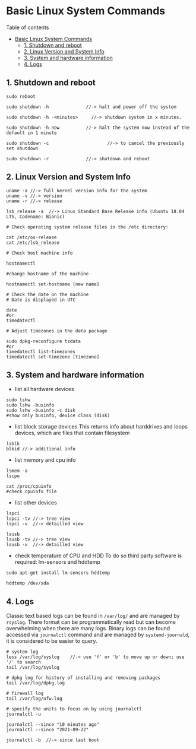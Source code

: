 # Basic Linux System Commands
Table of contents
- [Basic Linux System Commands](#basic-linux-system-commands)
  - [1. Shutdown and reboot](#1-shutdown-and-reboot)
  - [2. Linux Version and System Info](#2-linux-version-and-system-info)
  - [3. System and hardware information](#3-system-and-hardware-information)
  - [4. Logs](#4-logs)

## 1. Shutdown and reboot
```
sudo reboot

sudo shutdown -h              //-> halt and power off the system

sudo shutdown -h -<minutes>		//-> shutdown system in x minutes.

sudo shutdown -h now          //-> halt the system now instead of the default in 1 minute

sudo shutdown -c				      //-> to cancel the previously set shutdown

sudo shutdown -r              //-> shutdown and reboot
```

## 2. Linux Version and System Info
```
uname -a //-> full kernel version info for the system
uname -v //-> version
uname -r //-> release

lsb_release -a  //-> Linux Standard Base Release info (Ubuntu 18.04 LTS, Codename: Bionic)

# Check operating system release files in the /etc directory:

cat /etc/os-release
cat /etc/lsb_release

# Check host machine info

hostnamectl

#change hostname of the machine

hostnamectl set-hostname [new name]

# Check the date on the machine
# Date is displayed in UTC

date
#or
timedatectl

# Adjust timezones in the data package

sudo dpkg-reconfigure tzdata
#or
timedatectl list-timezones
timedatectl set-timezone [timezone]
```


## 3. System and hardware information
* list all hardware devices
```
sudo lshw
sudo lshw -businfo
sudo lshw -businfo -c disk
#show only businfo, device class (disk)
```

* list block storage devices
This returns info about harddrives and loops devices, which are files that contain filesystem
```
lsblk
blkid //-> additional info
```

* list memory and cpu info
```
lsmem -a
lscpu

cat /proc/cpuinfo
#check cpuinfo file
```
* list other devices
```
lspci
lspci -tv //-> tree view
lspci -v  //-> detailled view

lsusb
lsusb -tv //-> tree view
lsusb -v  //-> detailled view
```
* check temperature of CPU and HDD
To do so third party software is required: lm-sensors and hddtemp
```
sudo apt-get install lm-sensors hddtemp

hddtemp /dev/sda
```


## 4. Logs
Classic text based logs can be found in `/var/log/` and are managed by `rsyslog`. There format can be programmatically read but can become overwhelming when there are many logs.
Binary logs can be found accessed via `journalctl` command and are managed by `systemd-journald`, it is considered to be easier to query.
```
# system log
less /var/log/syslog    //-> use 'f' or 'b' to move up or down; use '/' to search
tail /var/log/syslog

# dpkg log for history of installing and removing packages
tail /var/log/dpkg.log

# firewall log
tail /var/log/ufw.log

# specify the units to focus on by using journalctl
journalctl -u 

journalctl --since "10 minutes ago"
journalctl --since "2021-09-22"

journalctl -b  //-> since last boot
```